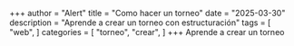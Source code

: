 +++
author = "Alert"
title = "Como hacer un torneo"
date = "2025-03-30"
description = "Aprende a crear un torneo con estructuración"
tags = [
    "web",
]
categories = [
    "torneo",
    "crear",
]
+++
Aprende a crear un torneo 
<!--more-->
